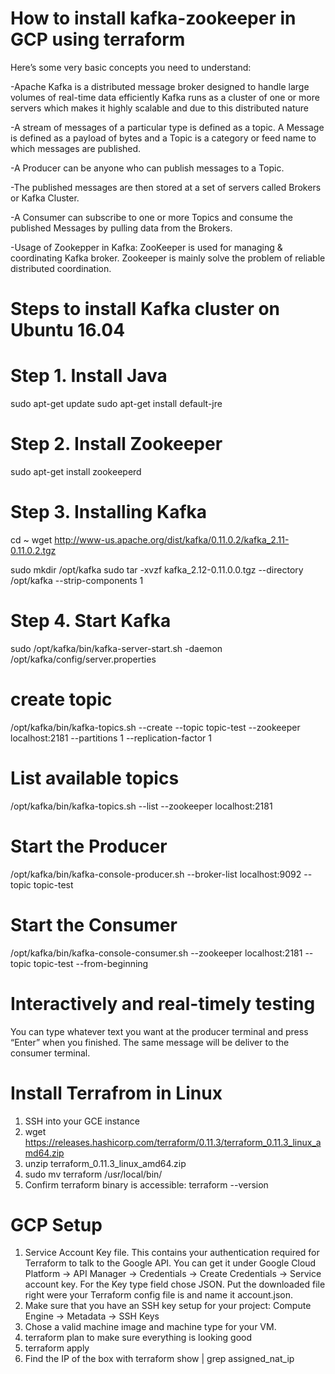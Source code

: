 # How to install kafka-zookeeper in GCP using terraform

Here’s some very basic concepts you need to understand:

-Apache Kafka is a distributed message broker designed to handle large volumes of real-time data efficiently Kafka runs as a cluster of one or more servers which makes it highly scalable and due to this distributed nature

-A stream of messages of a particular type is defined as a topic. A Message is defined as a payload of bytes and a Topic is a category or feed name to which messages are published.

-A Producer can be anyone who can publish messages to a Topic.

-The published messages are then stored at a set of servers called Brokers or Kafka Cluster.

-A Consumer can subscribe to one or more Topics and consume the published Messages by pulling data from the Brokers.

-Usage of Zookepper in Kafka: ZooKeeper is used for managing & coordinating Kafka broker. Zookeeper is mainly solve the problem of reliable distributed coordination.

# Steps to install Kafka cluster on Ubuntu 16.04

# Step 1. Install Java

 sudo apt-get update
 sudo apt-get install default-jre

# Step 2. Install Zookeeper
 sudo apt-get install zookeeperd

# Step 3. Installing Kafka
 cd ~
 wget http://www-us.apache.org/dist/kafka/0.11.0.2/kafka_2.11-0.11.0.2.tgz

 sudo mkdir /opt/kafka
 sudo tar -xvzf kafka_2.12-0.11.0.0.tgz --directory /opt/kafka --strip-components 1

# Step 4. Start Kafka

 sudo /opt/kafka/bin/kafka-server-start.sh -daemon /opt/kafka/config/server.properties
 
# create topic 

 /opt/kafka/bin/kafka-topics.sh --create --topic topic-test --zookeeper localhost:2181 --partitions 1 --replication-factor 1

# List available topics

 /opt/kafka/bin/kafka-topics.sh --list --zookeeper localhost:2181

# Start the Producer

/opt/kafka/bin/kafka-console-producer.sh --broker-list localhost:9092 --topic topic-test

# Start the Consumer

/opt/kafka/bin/kafka-console-consumer.sh --zookeeper localhost:2181 --topic topic-test --from-beginning 

# Interactively and real-timely testing

You can type whatever text you want at the producer terminal and press “Enter” when you finished. The same message will be deliver to the consumer terminal.


# Install Terrafrom in Linux 

1. SSH into your GCE instance
2. wget https://releases.hashicorp.com/terraform/0.11.3/terraform_0.11.3_linux_amd64.zip
3. unzip terraform_0.11.3_linux_amd64.zip
4. sudo mv terraform /usr/local/bin/
5. Confirm terraform binary is accessible: terraform --version


# GCP Setup 

1.	Service Account Key file.
This contains your authentication required for Terraform to talk to the Google API.
You can get it under Google Cloud Platform -> API Manager -> Credentials -> Create Credentials -> Service account key.
For the Key type field chose JSON. Put the downloaded file right were your Terraform config file is and name it account.json.
2.	Make sure that you have an SSH key setup for your project: Compute Engine -> Metadata -> SSH Keys
3.	Chose a valid machine image and machine type for your VM.
4.	terraform plan to make sure everything is looking good
5.	terraform apply
6.	Find the IP of the box with terraform show | grep assigned_nat_ip





